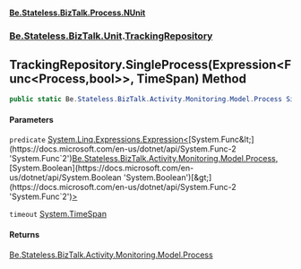 #### [Be.Stateless.BizTalk.Process.NUnit](README.md 'README')
### [Be.Stateless.BizTalk.Unit](Be.Stateless.BizTalk.Unit.md 'Be.Stateless.BizTalk.Unit').[TrackingRepository](TrackingRepository.md 'Be.Stateless.BizTalk.Unit.TrackingRepository')

## TrackingRepository.SingleProcess(Expression<Func<Process,bool>>, TimeSpan) Method

```csharp
public static Be.Stateless.BizTalk.Activity.Monitoring.Model.Process SingleProcess(System.Linq.Expressions.Expression<System.Func<Be.Stateless.BizTalk.Activity.Monitoring.Model.Process,bool>> predicate, System.TimeSpan timeout);
```
#### Parameters

<a name='Be.Stateless.BizTalk.Unit.TrackingRepository.SingleProcess(System.Linq.Expressions.Expression_System.Func_Be.Stateless.BizTalk.Activity.Monitoring.Model.Process,bool__,System.TimeSpan).predicate'></a>

`predicate` [System.Linq.Expressions.Expression&lt;](https://docs.microsoft.com/en-us/dotnet/api/System.Linq.Expressions.Expression-1 'System.Linq.Expressions.Expression`1')[System.Func&lt;](https://docs.microsoft.com/en-us/dotnet/api/System.Func-2 'System.Func`2')[Be.Stateless.BizTalk.Activity.Monitoring.Model.Process](https://docs.microsoft.com/en-us/dotnet/api/Be.Stateless.BizTalk.Activity.Monitoring.Model.Process 'Be.Stateless.BizTalk.Activity.Monitoring.Model.Process')[,](https://docs.microsoft.com/en-us/dotnet/api/System.Func-2 'System.Func`2')[System.Boolean](https://docs.microsoft.com/en-us/dotnet/api/System.Boolean 'System.Boolean')[&gt;](https://docs.microsoft.com/en-us/dotnet/api/System.Func-2 'System.Func`2')[&gt;](https://docs.microsoft.com/en-us/dotnet/api/System.Linq.Expressions.Expression-1 'System.Linq.Expressions.Expression`1')

<a name='Be.Stateless.BizTalk.Unit.TrackingRepository.SingleProcess(System.Linq.Expressions.Expression_System.Func_Be.Stateless.BizTalk.Activity.Monitoring.Model.Process,bool__,System.TimeSpan).timeout'></a>

`timeout` [System.TimeSpan](https://docs.microsoft.com/en-us/dotnet/api/System.TimeSpan 'System.TimeSpan')

#### Returns
[Be.Stateless.BizTalk.Activity.Monitoring.Model.Process](https://docs.microsoft.com/en-us/dotnet/api/Be.Stateless.BizTalk.Activity.Monitoring.Model.Process 'Be.Stateless.BizTalk.Activity.Monitoring.Model.Process')